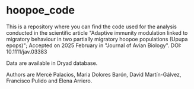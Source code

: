 # hoopoe_code

This is a repository where you can find the code used for the analysis conducted in the scientific article "Adaptive immunity modulation linked to migratory behaviour in two partially migratory hoopoe populations (Upupa epops)"; Accepted on 2025 February in "Journal of Avian Biology". DOI: 10.1111/jav.03383

Data are available in Dryad database.

Authors are Mercè Palacios, Maria Dolores Barón, David Martín-Gálvez, Francisco Pulido and Elena Arriero.
